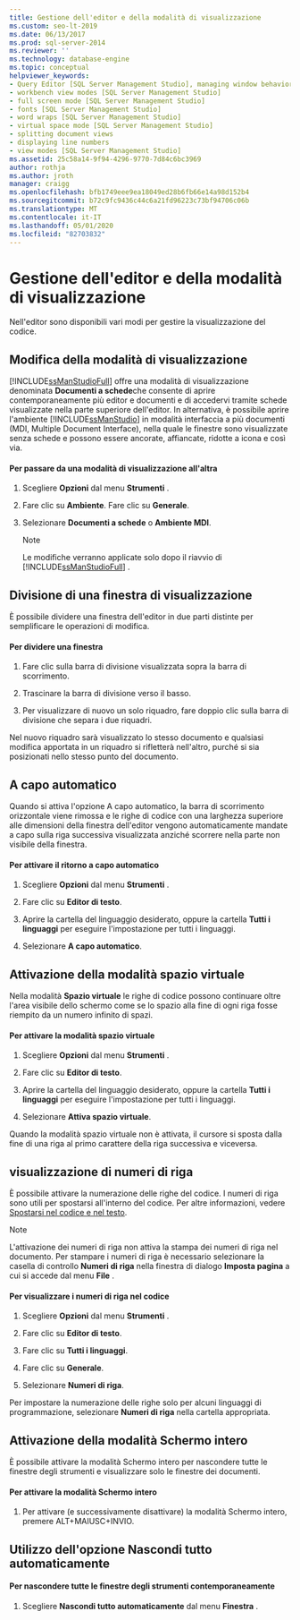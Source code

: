 ```yaml
---
title: Gestione dell'editor e della modalità di visualizzazione
ms.custom: seo-lt-2019
ms.date: 06/13/2017
ms.prod: sql-server-2014
ms.reviewer: ''
ms.technology: database-engine
ms.topic: conceptual
helpviewer_keywords:
- Query Editor [SQL Server Management Studio], managing window behavior
- workbench view modes [SQL Server Management Studio]
- full screen mode [SQL Server Management Studio]
- fonts [SQL Server Management Studio]
- word wraps [SQL Server Management Studio]
- virtual space mode [SQL Server Management Studio]
- splitting document views
- displaying line numbers
- view modes [SQL Server Management Studio]
ms.assetid: 25c58a14-9f94-4296-9770-7d84c6bc3969
author: rothja
ms.author: jroth
manager: craigg
ms.openlocfilehash: bfb1749eee9ea18049ed28b6fb66e14a98d152b4
ms.sourcegitcommit: b72c9fc9436c44c6a21fd96223c73bf94706c06b
ms.translationtype: MT
ms.contentlocale: it-IT
ms.lasthandoff: 05/01/2020
ms.locfileid: "82703832"
---
```

# <a name="manage-the-editor-and-view-mode"></a>Gestione dell'editor e della modalità di visualizzazione
  Nell'editor sono disponibili vari modi per gestire la visualizzazione del codice.  
  
## <a name="changing-the-view-mode"></a>Modifica della modalità di visualizzazione  
 [!INCLUDE[ssManStudioFull](../../includes/ssmanstudiofull-md.md)] offre una modalità di visualizzazione denominata **Documenti a schede**che consente di aprire contemporaneamente più editor e documenti e di accedervi tramite schede visualizzate nella parte superiore dell'editor. In alternativa, è possibile aprire l'ambiente [!INCLUDE[ssManStudio](../../includes/ssmanstudio-md.md)] in modalità interfaccia a più documenti (MDI, Multiple Document Interface), nella quale le finestre sono visualizzate senza schede e possono essere ancorate, affiancate, ridotte a icona e così via.  
  
#### <a name="to-switch-between-view-modes"></a>Per passare da una modalità di visualizzazione all'altra  
  
1.  Scegliere **Opzioni** dal menu **Strumenti** .  
  
2.  Fare clic su **Ambiente**. Fare clic su **Generale**.  
  
3.  Selezionare **Documenti a schede** o **Ambiente MDI**.  
  
    > [!NOTE]  
    >  Le modifiche verranno applicate solo dopo il riavvio di [!INCLUDE[ssManStudioFull](../../includes/ssmanstudiofull-md.md)] .  
  
## <a name="splitting-the-view"></a>Divisione di una finestra di visualizzazione  
 È possibile dividere una finestra dell'editor in due parti distinte per semplificare le operazioni di modifica.  
  
#### <a name="to-split-a-window"></a>Per dividere una finestra  
  
1.  Fare clic sulla barra di divisione visualizzata sopra la barra di scorrimento.  
  
2.  Trascinare la barra di divisione verso il basso.  
  
3.  Per visualizzare di nuovo un solo riquadro, fare doppio clic sulla barra di divisione che separa i due riquadri.  
  
 Nel nuovo riquadro sarà visualizzato lo stesso documento e qualsiasi modifica apportata in un riquadro si rifletterà nell'altro, purché si sia posizionati nello stesso punto del documento.  
  
## <a name="word-wrap"></a>A capo automatico  
 Quando si attiva l'opzione A capo automatico, la barra di scorrimento orizzontale viene rimossa e le righe di codice con una larghezza superiore alle dimensioni della finestra dell'editor vengono automaticamente mandate a capo sulla riga successiva visualizzata anziché scorrere nella parte non visibile della finestra.  
  
#### <a name="to-activate-word-wrap"></a>Per attivare il ritorno a capo automatico  
  
1.  Scegliere **Opzioni** dal menu **Strumenti** .  
  
2.  Fare clic su **Editor di testo**.  
  
3.  Aprire la cartella del linguaggio desiderato, oppure la cartella **Tutti i linguaggi** per eseguire l'impostazione per tutti i linguaggi.  
  
4.  Selezionare **A capo automatico**.  
  
## <a name="enabling-virtual-space-mode"></a>Attivazione della modalità spazio virtuale  
 Nella modalità **Spazio virtuale** le righe di codice possono continuare oltre l'area visibile dello schermo come se lo spazio alla fine di ogni riga fosse riempito da un numero infinito di spazi.  
  
#### <a name="to-enable-virtual-space-mode"></a>Per attivare la modalità spazio virtuale  
  
1.  Scegliere **Opzioni** dal menu **Strumenti** .  
  
2.  Fare clic su **Editor di testo**.  
  
3.  Aprire la cartella del linguaggio desiderato, oppure la cartella **Tutti i linguaggi** per eseguire l'impostazione per tutti i linguaggi.  
  
4.  Selezionare **Attiva spazio virtuale**.  
  
 Quando la modalità spazio virtuale non è attivata, il cursore si sposta dalla fine di una riga al primo carattere della riga successiva e viceversa.  
  
## <a name="displaying-line-numbers"></a>visualizzazione di numeri di riga  
 È possibile attivare la numerazione delle righe del codice. I numeri di riga sono utili per spostarsi all'interno del codice. Per altre informazioni, vedere [Spostarsi nel codice e nel testo](navigate-code-and-text.md).  
  
> [!NOTE]  
>  L'attivazione dei numeri di riga non attiva la stampa dei numeri di riga nel documento. Per stampare i numeri di riga è necessario selezionare la casella di controllo **Numeri di riga** nella finestra di dialogo **Imposta pagina** a cui si accede dal menu **File** .  
  
#### <a name="to-display-line-numbers-in-code"></a>Per visualizzare i numeri di riga nel codice  
  
1.  Scegliere **Opzioni** dal menu **Strumenti** .  
  
2.  Fare clic su **Editor di testo**.  
  
3.  Fare clic su **Tutti i linguaggi**.  
  
4.  Fare clic su **Generale**.  
  
5.  Selezionare **Numeri di riga**.  
  
 Per impostare la numerazione delle righe solo per alcuni linguaggi di programmazione, selezionare **Numeri di riga** nella cartella appropriata.  
  
## <a name="enabling-full-screen-mode"></a>Attivazione della modalità Schermo intero  
 È possibile attivare la modalità Schermo intero per nascondere tutte le finestre degli strumenti e visualizzare solo le finestre dei documenti.  
  
#### <a name="to-enable-full-screen-mode"></a>Per attivare la modalità Schermo intero  
  
1.  Per attivare (e successivamente disattivare) la modalità Schermo intero, premere ALT+MAIUSC+INVIO.  
  
## <a name="using-auto-hide-all"></a>Utilizzo dell'opzione Nascondi tutto automaticamente  
  
#### <a name="to-hide-all-the-tool-windows-at-once"></a>Per nascondere tutte le finestre degli strumenti contemporaneamente  
  
1.  Scegliere **Nascondi tutto automaticamente** dal menu **Finestra** .  
  
  
